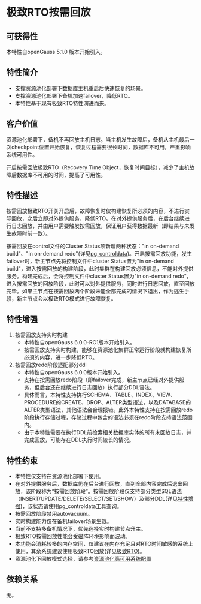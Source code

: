 # 极致RTO按需回放

## 可获得性

本特性自openGauss 5.1.0 版本开始引入。

## 特性简介

-   支撑资源池化部署下数据库主机重启后快速恢复的场景。
-   支撑资源池化部署下备机加速failover，降低RTO。
-   本特性基于现有极致RTO特性演进而来。

## 客户价值

资源池化部署下，备机不再回放主机日志。当主机发生故障后，备机从主机最后一次checkpoint位置开始恢复，恢复过程需要很长时间，数据库不可用，严重影响系统可用性。

开启按需回放极致RTO（Recovery Time Object，恢复时间目标），减少了主机故障后数据库不可用的时间，提高了可用性。

## 特性描述

按需回放极致RTO开关开启后，故障恢复时仅构建恢复所必须的内容，不进行实际回放，之后立即对外提供服务，降低RTO。在对外提供服务后，在后台继续进行日志回放，并由用户需要触发按需回放，保证用户获得数据最新（即结果与未发生故障时前一致）。

按需回放在control文件的Cluster Status项新增两种状态："in on-demand build"、"in on-demand redo"(详见[pg_controldata](../ToolandCommandReference/pg_controldata.md))。开启按需回放功能，发生failover时，新主节点先将控制文件中cluster Status置为"in on-demand build"，进入按需回放的构建阶段，此时集群在构建回放必须信息，不能对外提供服务。构建完成后，会将控制文件中cluster Status置为"in on-demand redo"，进入按需回放的回放阶段，此时可以对外提供服务，同时进行日志回放，直至回放完毕。如果主节点在按需回放两个阶段未能全部完成的情况下退出，作为逃生手段，新主节点会以极致RTO模式进行故障恢复。

## 特性增强

1. 按需回放支持实时构建
   -  本特性自openGauss 6.0.0-RC1版本开始引入。
   -  按需回放支持实时构建，能够在资源池化集群正常运行阶段就构建恢复所必须的内容，进一步降低RTO。
2. 按需回放redo阶段适配部分ddl
   -  本特性自openGauss 6.0.0版本开始引入。
   -  支持在按需回放redo阶段（即failover完成，新主节点已经对外提供服务，但后台还在继续进行日志回放）执行部分DDL语法。
   -  具体而言，本特性支持执行SCHEMA、TABLE、INDEX、VIEW、PROCEDURE的CREATE、DROP、ALTER类型语法，以及DATABASE的ALTER类型语法，其他语法会合理报错。此外本特性支持在按需回放redo阶段执行存储过程，存储过程中包含的语法必须在redo阶段支持语法范围内。
   -  由于本特性需要在执行DDL前检索相关数据库实体的所有未回放日志，并完成回放，可能存在DDL执行时间较长的情况。

## 特性约束

-   本特性仅支持在资源池化部署下使用。
-   在对外提供服务后，数据库仍在后台进行回放，直到全部内容完成后退出回放，该阶段称为“按需回放阶段”。按需回放阶段仅支持部分类型SQL语法（INSERT/UPDATE/DELETE/SELECT/SET/SHOW）及部分DDL(详见[特性增强](../AboutopenGauss/极致RTO按需回放.md#特性增强))，该状态请使用pg_controldata工具查询。
-   按需回放阶段禁用autovacuum。
-   实时构建能力仅在备机failover场景生效。
-   当前不支持多备机情况下，优先选择实时构建节点升主。
-   极致RTO按需回放性能会受磁阵环境影响而波动。
-   本功能会消耗较多的内存空间，仅建议在内存充足且对RTO时间敏感的系统上使用，其余系统建议使用极致RTO回放(详见[极致RTO](../AboutopenGauss/极致RTO.md))。
-   资源池化下回放模式选择，请参考[资源池化高可用系统配置](../DatabaseOMGuide/资源池化高可用系统配置.md)

## 依赖关系

无。

